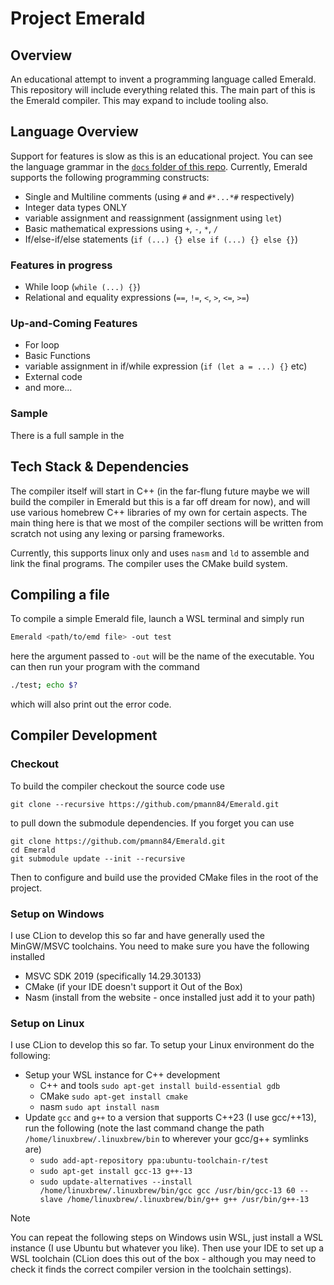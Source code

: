 # Project Emerald

## Overview
An educational attempt to invent a programming language called Emerald. This repository will include everything related 
this. The main part of this is the Emerald compiler. This may expand to include tooling also.

## Language Overview
Support for features is slow as this is an educational project. You can see the language grammar in the [`docs` folder of this repo](docs/Grammar.md). Currently, Emerald supports the following programming constructs:
- Single and Multiline comments (using `#` and `#*...*#` respectively)
- Integer data types ONLY
- variable assignment and reassignment (assignment using `let`)
- Basic mathematical expressions using `+`, `-`, `*`, `/`
- If/else-if/else statements (`if (...) {} else if (...) {} else {}`)

### Features in progress
- While loop (`while (...) {}`)
- Relational and equality expressions (`==`, `!=`, `<`, `>`, `<=`, `>=`)

### Up-and-Coming Features
- For loop
- Basic Functions
- variable assignment in if/while expression (`if (let a = ...) {}` etc)
- External code
- and more...

### Sample
There is a full sample in the 

## Tech Stack & Dependencies
The compiler itself will start in C++ (in the far-flung future maybe we will build the compiler in Emerald but this 
is a far off dream for now), and will use various homebrew C++ libraries of my own for certain aspects. The main 
thing here is that we most of the compiler sections will be written from scratch not using any lexing or parsing 
frameworks. 

Currently, this supports linux only and uses `nasm` and `ld` to assemble and link the final programs. The compiler 
uses the CMake build system.

## Compiling a file
To compile a simple Emerald file, launch a WSL terminal and simply run
```bash
Emerald <path/to/emd file> -out test
```
here the argument passed to `-out` will be the name of the executable. You can then run your program with the command 
```bash
./test; echo $?
```
which will also print out the error code.

## Compiler Development
### Checkout
To build the compiler checkout the source code use
```shell
git clone --recursive https://github.com/pmann84/Emerald.git
```
to pull down the submodule dependencies. If you forget you can use
```shell
git clone https://github.com/pmann84/Emerald.git
cd Emerald
git submodule update --init --recursive
```
Then to configure and build use the provided CMake files in the root of the project.

### Setup on Windows
I use CLion to develop this so far and have generally used the MinGW/MSVC toolchains. You need to make sure you have the following installed
- MSVC SDK 2019 (specifically 14.29.30133)
- CMake (if your IDE doesn't support it Out of the Box)
- Nasm (install from the website - once installed just add it to your path)

### Setup on Linux
I use CLion to develop this so far. To setup your Linux environment do the following:
- Setup your WSL instance for C++ development
  - C++ and tools `sudo apt-get install build-essential gdb`
  - CMake `sudo apt-get install cmake`
  - nasm `sudo apt install nasm`
- Update `gcc` and `g++` to a version that supports C++23 (I use gcc/++13), run the following (note the last command change the path `/home/linuxbrew/.linuxbrew/bin` to wherever your gcc/g++ symlinks are)
  - `sudo add-apt-repository ppa:ubuntu-toolchain-r/test`
  - `sudo apt-get install gcc-13 g++-13`
  - `sudo update-alternatives --install /home/linuxbrew/.linuxbrew/bin/gcc gcc /usr/bin/gcc-13 60 --slave /home/linuxbrew/.linuxbrew/bin/g++ g++ /usr/bin/g++-13`

> [!NOTE]
> You can repeat the following steps on Windows usin WSL, just install a WSL instance (I use Ubuntu but whatever you like). Then use your IDE to set up a WSL toolchain (CLion does this out of the box - although you may need to check it finds the correct compiler version in the toolchain settings).